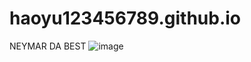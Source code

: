 # haoyu123456789.github.io
NEYMAR DA BEST
![image](https://github.com/haoyu123456789/haoyu123456789.github.io/assets/132229226/5c28717e-dd65-41c9-bc44-d4e2dbbb990e)
